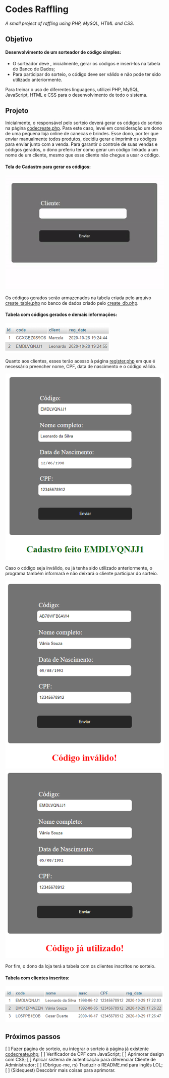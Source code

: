# Codes Raffling
*A small project of raffling using PHP, MySQL, HTML and CSS.*

## Objetivo
#### Desenvolvimento de um sorteador de código simples:
- O sorteador deve , inicialmente, gerar os códigos e inserí-los na tabela do Banco de Dados;
- Para participar do sorteio, o código deve ser válido e não pode ter sido utilizado anteriormente.

Para treinar o uso de diferentes linguagens, utilizei PHP, MySQL, JavaScript, HTML e CSS para o desenvolvimento de todo o sistema.


## Projeto
Inicialmente, o responsável pelo sorteio deverá gerar os códigos do sorteio na página [codecreate.php](codecreate.php). Para este caso, levei em consideração um dono de uma pequena loja online de canecas e brindes. Esse dono, por ter que enviar manualmente todos produtos, decidiu gerar e imprimir os códigos para enviar junto com a venda. Para garantir o controle de suas vendas e códigos gerados, o dono preferiu ter como gerar um código linkado a um nome de um cliente, mesmo que esse cliente não chegue a usar o código. 

#### Tela de Cadastro para gerar os códigos:
![Gif mostrando geração de códigos](midia/cadastro.gif)

Os códigos gerados serão armazenados na tabela criada pelo arquivo [create_table.php](create_table.php) no banco de dados criado pelo [create_db.php](create_db.php).

#### Tabela com códigos gerados e demais informações:
![Tabela de códigos gerados](midia/table_codes.png)

Quanto aos clientes, esses terão acesso à página [register.php](register.php) em que é necessário preencher nome, CPF, data de nascimento e o código válido. 

![Página de cadastro do cliente, código válido](midia/cadastro_valid.png)

Caso o código seja inválido, ou já tenha sido utilizado anteriormente, o programa também informará e não deixará o cliente participar do sorteio.

![Página de cadastro do cliente, código inválido](midia/cadastro_invalid.png) ![Página de cadastro do cliente, código já utilizado](midia/cadastro_utiliz.png)

Por fim, o dono da loja terá a tabela com os clientes inscritos no sorteio.

#### Tabela com clientes inscritos:

![Tabela de usuários](midia/table_users.png)

## Próximos passos

[ ] Fazer página de sorteio, ou integrar o sorteio à página já existente [codecreate.php](codecreate.php);
[ ] Verificador de CPF com JavaScript;
[ ] Aprimorar design com CSS;
[ ] Aplicar sistema de autenticação para diferenciar Cliente de Administrador;
[ ] \(Obrigue-me, rs) Traduzir o README.md para inglês LOL;
[ ] \(Sidequest) Descobrir mais coisas para aprimorar.
